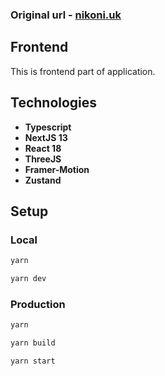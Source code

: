 ### Original url - [nikoni.uk](nikoni.uk)

## Frontend


This is frontend part of application.

## Technologies

* **Typescript**
* **NextJS 13**
* **React 18**
* **ThreeJS**
* **Framer-Motion**
* **Zustand**

## Setup 

### Local

```bash
yarn

yarn dev
```

### Production

```bash
yarn

yarn build

yarn start
```
